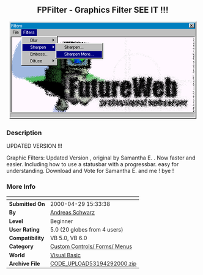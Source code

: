 ﻿<div align="center">

## FPFilter \- Graphics Filter SEE IT \!\!\!

<img src="PIC200042741325570.gif">
</div>

### Description



UPDATED VERSION !!!

Graphic Filters: Updated Version , original by Samantha E. . Now faster and easier. Including how to use a statusbar with a progressbar. easy for understanding. Download and Vote for Samantha E. and me ! bye !
 
### More Info
 


<span>             |<span>
---                |---
**Submitted On**   |2000-04-29 15:33:38
**By**             |[Andreas Schwarz](https://github.com/Planet-Source-Code/PSCIndex/blob/master/ByAuthor/andreas-schwarz.md)
**Level**          |Beginner
**User Rating**    |5.0 (20 globes from 4 users)
**Compatibility**  |VB 5\.0, VB 6\.0
**Category**       |[Custom Controls/ Forms/  Menus](https://github.com/Planet-Source-Code/PSCIndex/blob/master/ByCategory/custom-controls-forms-menus__1-4.md)
**World**          |[Visual Basic](https://github.com/Planet-Source-Code/PSCIndex/blob/master/ByWorld/visual-basic.md)
**Archive File**   |[CODE\_UPLOAD53194292000\.zip](https://github.com/Planet-Source-Code/andreas-schwarz-fpfilter-graphics-filter-see-it__1-7619/archive/master.zip)








